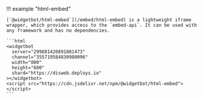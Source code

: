 !!! example "html-embed"

    [`@widgetbot/html-embed`](/embed/html-embed) is a lightweight iframe wrapper, which provides access to the `embed-api`. It can be used with any framework and has no dependencies.

    ```html
    <widgetbot
      server="299881420891881473"
      channel="355719584830980096"
      width="800"
      height="600"
      shard="https://disweb.deploys.io"
    ></widgetbot>
    <script src="https://cdn.jsdelivr.net/npm/@widgetbot/html-embed"></script>
    ```
